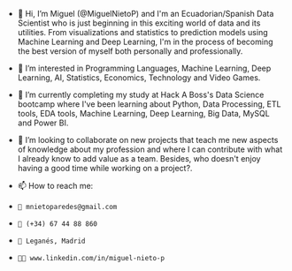 - 👋 Hi, I’m Miguel (@MiguelNietoP) and I'm an Ecuadorian/Spanish Data Scientist who is just beginning in this exciting world of data and its utilities. From visualizations and statistics to prediction models using Machine Learning and Deep Learning, I'm in the process of becoming the best version of myself both personally and professionally.
  
- 👀 I’m interested in Programming Languages, Machine Learning, Deep Learning, AI, Statistics, Economics, Technology and Video Games.
  
- 🌱 I’m currently completing my study at Hack A Boss's Data Science bootcamp where I've been learning about Python, Data Processing, ETL tools, EDA tools, Machine Learning, Deep Learning, Big Data, MySQL and Power BI.
  
- 💞️ I’m looking to collaborate on new projects that teach me new aspects of knowledge about my profession and where I can contribute with what I already know to add value as a team. Besides, who doesn't enjoy having a good time while working on a project?.
  
- 📫 How to reach me:
-     📧 mnietoparedes@gmail.com
-     📲 (+34) 67 44 88 860
-     📍 Leganés, Madrid
-     👨‍💻 www.linkedin.com/in/miguel-nieto-p

<!---
MiguelNietoP/MiguelNietoP is a ✨ special ✨ repository because its `README.md` (this file) appears on your GitHub profile.
You can click the Preview link to take a look at your changes.
--->
